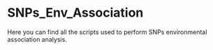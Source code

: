 # SNPs_Env_Association
Here you can find all the scripts used to perform SNPs environmental association analysis.
